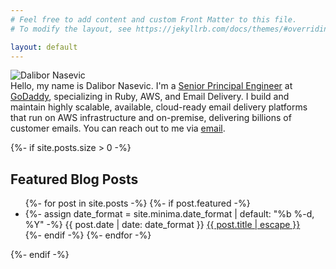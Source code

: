 ```yaml
---
# Feel free to add content and custom Front Matter to this file.
# To modify the layout, see https://jekyllrb.com/docs/themes/#overriding-theme-defaults

layout: default
---
```


<div class='primary-avatar'>
  <img alt="Dalibor Nasevic" src="/assets/dalibor.nasevic.profile.jpg" title="Dalibor Nasevic">
</div>

<div class='primary-about'>
  Hello, my name is Dalibor Nasevic. I'm a <a href="https://www.linkedin.com/in/dalibornasevic" target="_blank" title="My LinkedIn profile">Senior Principal Engineer</a> at <a href="https://www.godaddy.com" target="_blank">GoDaddy</a>, specializing in Ruby, AWS, and Email Delivery. I build and maintain highly scalable, available, cloud-ready email delivery platforms that run on AWS infrastructure and on-premise, delivering billions of customer emails. You can reach out to me via <a href="mailto:dalibor.nasevic@gmail.com" title="Email">email</a>.
</div>

{%- if site.posts.size > 0 -%}
<div class='primary-posts'>
  <h2 class="post-list-heading">Featured Blog Posts</h2>
  <ul class="post-list">
    {%- for post in site.posts -%}
      {%- if post.featured -%}
        <li>
          {%- assign date_format = site.minima.date_format | default: "%b %-d, %Y" -%}
          <span class="post-meta">{{ post.date | date: date_format }}</span>
          <a class="post-link" href="{{ post.url | relative_url }}">
            {{ post.title | escape }}
          </a>
        </li>
      {%- endif -%}
    {%- endfor -%}
  </ul>
</div>
{%- endif -%}
